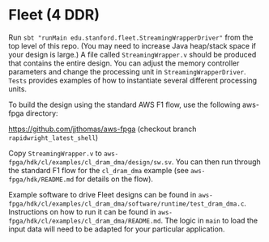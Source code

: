 # Fleet (4 DDR)

Run `sbt "runMain edu.stanford.fleet.StreamingWrapperDriver"` from the top level of this repo. (You may need to increase Java heap/stack space if your design is large.) A file called `StreamingWrapper.v` should be produced that contains the entire design.
You can adjust the memory controller parameters and change the processing unit in `StreamingWrapperDriver`. `Tests` provides examples of how to instantiate several different processing units.

To build the design using the standard AWS F1 flow, use the following aws-fpga directory:

https://github.com/jjthomas/aws-fpga (checkout branch `rapidwright_latest_shell`)

Copy `StreamingWrapper.v` to `aws-fpga/hdk/cl/examples/cl_dram_dma/design/sw.sv`. You can then run through the standard F1 flow for the `cl_dram_dma` example (see `aws-fpga/hdk/README.md` for details on the flow).

Example software to drive Fleet designs can be found in `aws-fpga/hdk/cl/examples/cl_dram_dma/software/runtime/test_dram_dma.c`. Instructions on how to run it can be found in `aws-fpga/hdk/cl/examples/cl_dram_dma/README.md`. The logic in `main` to load the input data will need to be adapted for your particular application.

